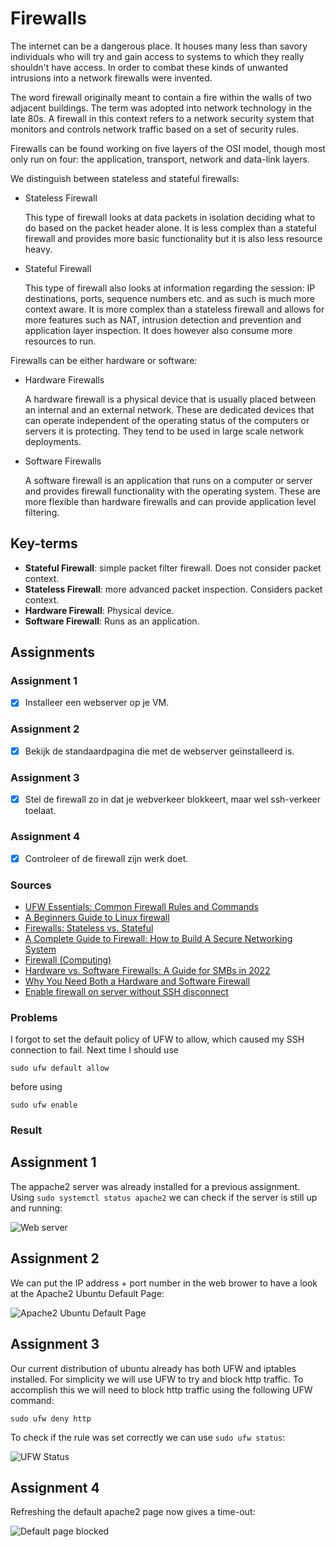 # Firewalls
The internet can be a dangerous place. It houses many less than savory individuals who will try and gain access to systems to which they really shouldn't have access. In order to combat these kinds of unwanted intrusions into a network firewalls were invented.

The word firewall originally meant to contain a fire within the walls of two adjacent buildings. The term was adopted into network technology in the late 80s. A firewall in this context refers to a network security system that monitors and controls network traffic based on a set of security rules.

Firewalls can be found working on five layers of the OSI model, though most only run on four: the application, transport, network and data-link layers.

We distinguish between stateless and stateful firewalls:

- Stateless Firewall

	This type of firewall looks at data packets in isolation deciding what to do based on the packet header alone. It is less complex than a stateful firewall and provides more basic functionality but it is also less resource heavy.

- Stateful Firewall

	This type of firewall also looks at information regarding the session: IP destinations, ports, sequence numbers etc. and as such is much more context aware. It is more complex than a stateless firewall and allows for more features such as NAT, intrusion detection and prevention and application layer inspection. It does however also consume more resources to run.

Firewalls can be either hardware or software:

- Hardware Firewalls

	A hardware firewall is a physical device that is usually placed between an internal and an external network. These are dedicated devices that can operate independent of the operating status of the computers or servers it is protecting. They tend to be used in large scale network deployments.

- Software Firewalls

	A software firewall is an application that runs on a computer or server and provides firewall functionality with the operating system. These are more flexible than hardware firewalls and can provide application level filtering.

## Key-terms
- **Stateful Firewall**: simple packet filter firewall. Does not consider packet context.
- **Stateless Firewall**: more advanced packet inspection. Considers packet context.
- **Hardware Firewall**: Physical device.
- **Software Firewall**: Runs as an application.

## Assignments

### Assignment 1
- [x] Installeer een webserver op je VM.

### Assignment 2
- [x] Bekijk de standaardpagina die met de webserver geïnstalleerd is.

### Assignment 3
- [x] Stel de firewall zo in dat je webverkeer blokkeert, maar wel ssh-verkeer toelaat.

### Assignment 4
- [x] Controleer of de firewall zijn werk doet.

### Sources
- [UFW Essentials: Common Firewall Rules and Commands](https://www.digitalocean.com/community/tutorials/ufw-essentials-common-firewall-rules-and-commands)
- [A Beginners Guide to Linux firewall](https://www.safe.security/assets/img/research-paper/pdf/A%20Beginners%20Guide%20to%20Linux%20firewall.pdf)
- [Firewalls: Stateless vs. Stateful](https://www.baeldung.com/cs/firewalls-stateless-vs-stateful)
- [A Complete Guide to Firewall: How to Build A Secure Networking System](https://www.softwaretestinghelp.com/firewall-security/)
- [Firewall (Computing)](https://en.wikipedia.org/wiki/Firewall_(computing))
- [Hardware vs. Software Firewalls: A Guide for SMBs in 2022](https://www.trustradius.com/buyer-blog/hardware-vs-software-firewalls)
- [Why You Need Both a Hardware and Software Firewall](https://www.securitymetrics.com/blog/why-you-need-both-hardware-and-software-firewall)
- [Enable firewall on server without SSH disconnect](http://www.beginninglinux.com/home/server-administration/firewall/enable-firewall-on-server-without-ssh-disconnect)

### Problems
I forgot to set the default policy of UFW to allow, which caused my SSH connection to fail. Next time I should use

```sudo ufw default allow```

before using

```sudo ufw enable```

### Result

## Assignment 1

The appache2 server was already installed for a previous assignment. Using `sudo systemctl status apache2` we can check if the server is still up and running:

![Web server](../00_includes/week_03_images/screen7.png)

## Assignment 2

We can put the IP address + port number in the web brower to have a look at the Apache2 Ubuntu Default Page:

![Apache2 Ubuntu Default Page](../00_includes/week_03_images/screen8.png)

## Assignment 3

Our current distribution of ubuntu already has both UFW and iptables installed. For simplicity we will use UFW to try and block http traffic. To accomplish this we will need to block http traffic using the following UFW command:

```sudo ufw deny http```

To check if the rule was set correctly we can use `sudo ufw status`:

![UFW Status](../00_includes/week_03_images/screen9.png)

## Assignment 4

Refreshing the default apache2 page now gives a time-out:

![Default page blocked](../00_includes/week_03_images/screen10.png)